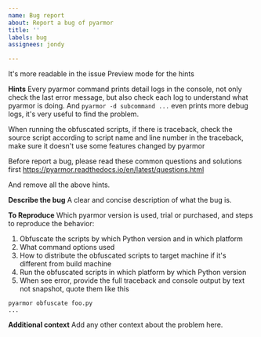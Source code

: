 ```yaml
---
name: Bug report
about: Report a bug of pyarmor
title: ''
labels: bug
assignees: jondy

---
```


It's more readable in the issue Preview mode for the hints

**Hints**
Every pyarmor command prints detail logs in the console, not only check the last error message, but also check each log to understand what pyarmor is doing. And `pyarmor -d subcommand ...` even prints more debug logs, it's very useful to find the problem.

When running the obfuscated scripts, if there is traceback, check the source script according to script name and line number in the traceback, make sure it doesn't use some features changed by pyarmor 

Before report a bug, please read these common questions and solutions first
https://pyarmor.readthedocs.io/en/latest/questions.html

And remove all the above hints.

**Describe the bug**
A clear and concise description of what the bug is.

**To Reproduce**
Which pyarmor version is used, trial or purchased, and steps to reproduce the behavior:
1. Obfuscate the scripts by which Python version and in which platform
2. What command options used
3. How to distribute the obfuscated scripts to target machine if it's different from build machine
4. Run the obfuscated scripts in which platform by which Python version
5. When see error, provide the full traceback and console output by text not snapshot, quote them like this

```
pyarmor obfuscate foo.py
... 
```

**Additional context**
Add any other context about the problem here.
